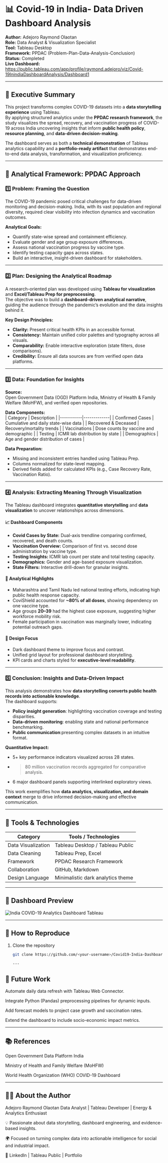 # 📊 Covid-19 in India- Data Driven Dashboard Analysis  

**Author:** Adejoro Raymond Olaotan  
**Role:** Data Analyst & Visualization Specialist  
**Tool:** Tableau Desktop  
**Framework:** PPDAC (Problem-Plan-Data-Analysis-Conclusion)  
**Status:** Completed  
**Live Dashboard:** https://public.tableau.com/app/profile/raymond.adejoro/viz/Covid-19InindiaDashboardAnalysis/Dashboard1  

---

## 🎯 Executive Summary  
This project transforms complex COVID-19 datasets into a **data storytelling experience** using Tableau.  
By applying structured analytics under the **PPDAC research framework**, the study visualizes the spread, recovery, and vaccination progress of COVID-19 across India uncovering insights that inform **public health policy**, **resource planning**, and **data-driven decision-making**.  

The dashboard serves as both a **technical demonstration** of Tableau analytics capability and a **portfolio-ready artifact** that demonstrates end-to-end data analysis, transformation, and visualization proficiency.

---

## 🧠 Analytical Framework: PPDAC Approach  

### 1️⃣ Problem: Framing the Question  
The COVID-19 pandemic posed critical challenges for data-driven monitoring and decision-making. India, with its vast population and regional diversity, required clear visibility into infection dynamics and vaccination outcomes.  

**Analytical Goals:**  
- Quantify state-wise spread and containment efficiency.  
- Evaluate gender and age group exposure differences.  
- Assess national vaccination progress by vaccine type.  
- Identify testing capacity gaps across states.  
- Build an interactive, insight-driven dashboard for stakeholders.  

---

### 2️⃣ Plan: Designing the Analytical Roadmap  
A research-oriented plan was developed using **Tableau for visualization** and **Excel/Tableau Prep for preprocessing**.  
The objective was to build a **dashboard-driven analytical narrative**, guiding the audience through the pandemic’s evolution and the data insights behind it.  

**Key Design Principles:**  
- **Clarity:** Present critical health KPIs in an accessible format.  
- **Consistency:** Maintain unified color palettes and typography across all visuals.  
- **Comparability:** Enable interactive exploration (state filters, dose comparisons).  
- **Credibility:** Ensure all data sources are from verified open data platforms.  

---

### 3️⃣ Data: Foundation for Insights  
**Source:**  
Open Government Data (OGD) Platform India, Ministry of Health & Family Welfare (MoHFW), and verified open repositories.

**Data Components:**  
| Category | Description |
|-----------|-------------|
| Confirmed Cases | Cumulative and daily state-wise data |
| Recovered & Deceased | Recovery/mortality trends |
| Vaccinations | Dose counts by vaccine and demographic |
| Testing | ICMR lab distribution by state |
| Demographics | Age and gender distribution of cases |

**Data Preparation:**  
- Missing and inconsistent entries handled using Tableau Prep.  
- Columns normalized for state-level mapping.  
- Derived fields added for calculated KPIs (e.g., Case Recovery Rate, Vaccination Ratio).  

---

### 4️⃣ Analysis: Extracting Meaning Through Visualization  
The Tableau dashboard integrates **quantitative storytelling** and **data visualization** to uncover relationships across dimensions.  

#### 📈 Dashboard Components  
- **Covid Cases by State:** Dual-axis trendline comparing confirmed, recovered, and death counts.  
- **Vaccination Overview:** Comparison of first vs. second dose administration by vaccine type.  
- **Testing Insights:** ICMR lab count per state and total testing capacity.  
- **Demographics:** Gender and age-based exposure visualization.  
- **State Filters:** Interactive drill-down for granular insights.  

#### 🧩 Analytical Highlights  
- Maharashtra and Tamil Nadu led national testing efforts, indicating high public health response capacity.  
- CoviShield accounted for **~80% of all doses**, showing dependency on one vaccine type.  
- Age groups **20–39** had the highest case exposure, suggesting higher workforce mobility risk.  
- Female participation in vaccination was marginally lower, indicating potential outreach gaps.  

#### 🎨 Design Focus  
- Dark dashboard theme to improve focus and contrast.  
- Unified grid layout for professional dashboard storytelling.  
- KPI cards and charts styled for **executive-level readability**.  

---

### 5️⃣ Conclusion: Insights and Data-Driven Impact  
This analysis demonstrates how **data storytelling converts public health records into actionable knowledge**.  
The dashboard supports:  
- **Policy insight generation**: highlighting vaccination coverage and testing disparities.  
- **Data-driven monitoring**: enabling state and national performance benchmarking.  
- **Public communication**:presenting complex datasets in an intuitive format.  

**Quantitative Impact:**  
- 5+ key performance indicators visualized across 28 states.  
- >80 million vaccination records aggregated for comparative analysis.  
- 6 major dashboard panels supporting interlinked exploratory views.  

This work exemplifies how **data analytics, visualization, and domain context** merge to drive informed decision-making and effective communication.

---

## 🧰 Tools & Technologies  

| Category | Tools / Technologies |
|-----------|----------------------|
| Data Visualization | Tableau Desktop / Tableau Public |
| Data Cleaning | Tableau Prep, Excel |
| Framework | PPDAC Research Framework |
| Collaboration | GitHub, Markdown |
| Design Language | Minimalistic dark analytics theme |

---
  
## 📸 Dashboard Preview  
![India COVID-19 Analytics Dashboard Tableau](./Covid-19_In_India_Analytic_Dashboard.png)


---

## 🚀 How to Reproduce  

1. Clone the repository  
   ```bash
   git clone https://github.com/<your-username>/Covid19-India-Dashboard.git

   ---

## 🔮 Future Work

Automate daily data refresh with Tableau Web Connector.

Integrate Python (Pandas) preprocessing pipelines for dynamic inputs.

Add forecast models to project case growth and vaccination rates.

Extend the dashboard to include socio-economic impact metrics.

---

## 📚 References

Open Government Data Platform India

Ministry of Health and Family Welfare (MoHFW)

World Health Organization (WHO) COVID-19 Dashboard

---

## 👨‍💻 About the Author

Adejoro Raymond Olaotan
Data Analyst | Tableau Developer | Energy & Analytics Enthusiast

💡 Passionate about data storytelling, dashboard engineering, and evidence-based insights.

🌍 Focused on turning complex data into actionable intelligence for social and industrial impact.

🔗 LinkedIn
 | Tableau Public
 | Portfolio
